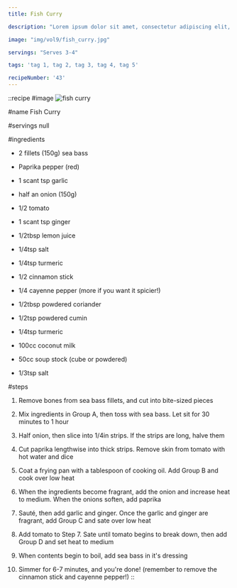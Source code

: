 ```yaml
---
title: Fish Curry

description: "Lorem ipsum dolor sit amet, consectetur adipiscing elit, sed do eiusmod tempor incididunt ut labore et dolore magna aliqua. Tincidunt eget nullam non nisi est sit amet facilisis."

image: "img/vol9/fish_curry.jpg"

servings: "Serves 3-4"

tags: 'tag 1, tag 2, tag 3, tag 4, tag 5'

recipeNumber: '43'
---
```


::recipe
#image
![fish curry](/img/vol9/fish_curry.jpg)

#name
Fish Curry

#servings
null

#ingredients
- 2 fillets (150g) sea bass
- Paprika pepper (red)
- 1 scant tsp garlic
- half an onion (150g)
- 1/2 tomato
- 1 scant tsp ginger
 
- 1/2tbsp lemon juice
- 1/4tsp salt
- 1/4tsp turmeric

- 1/2 cinnamon stick
- 1/4 cayenne pepper (more if you want it spicier!)

- 1/2tbsp powdered coriander
- 1/2tsp powdered cumin
- 1/4tsp turmeric

- 100cc coconut milk
- 50cc soup stock (cube or powdered)
- 1/3tsp salt

#steps
1. Remove bones from sea bass fillets, and cut into bite-sized pieces

2. Mix ingredients in Group A, then toss with sea bass. Let sit for 30 minutes to 1 hour

3. Half onion, then slice into 1/4in strips. If the strips are long, halve them

4. Cut paprika lengthwise into thick strips. Remove skin from tomato with hot water and dice

5. Coat a frying pan with a tablespoon of cooking oil. Add Group B and cook over low heat

6. When the ingredients become fragrant, add the onion and increase heat to medium. When the onions soften, add paprika

7. Sauté, then add garlic and ginger. Once the garlic and ginger are fragrant, add Group C and sate over low heat

8. Add tomato to Step 7. Sate until tomato begins to break down, then add Group D and set heat to medium

9. When contents begin to boil, add sea bass in it's dressing

10. Simmer for 6-7 minutes, and you're done! (remember to remove the cinnamon stick and cayenne pepper!)
::